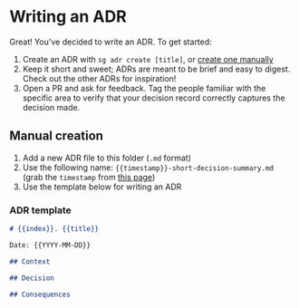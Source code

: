 # Writing an ADR

Great! You've decided to write an ADR. To get started:

1. Create an ADR with `sg adr create [title]`, or [create one manually](#manual-creation)
2. Keep it short and sweet; ADRs are meant to be brief and easy to digest. Check out the other ADRs for inspiration!
3. Open a PR and ask for feedback. Tag the people familiar with the specific area to verify that your decision record correctly captures the decision made.

## Manual creation

1. Add a new ADR file to this folder (`.md` format)
2. Use the following name: `{{timestamp}}-short-decision-summary.md` (grab the `timestamp` from [this page](https://www.unixtimestamp.com))
3. Use the template below for writing an ADR

### ADR template

```md
# {{index}}. {{title}}

Date: {{YYYY-MM-DD}}

## Context

## Decision

## Consequences

```
